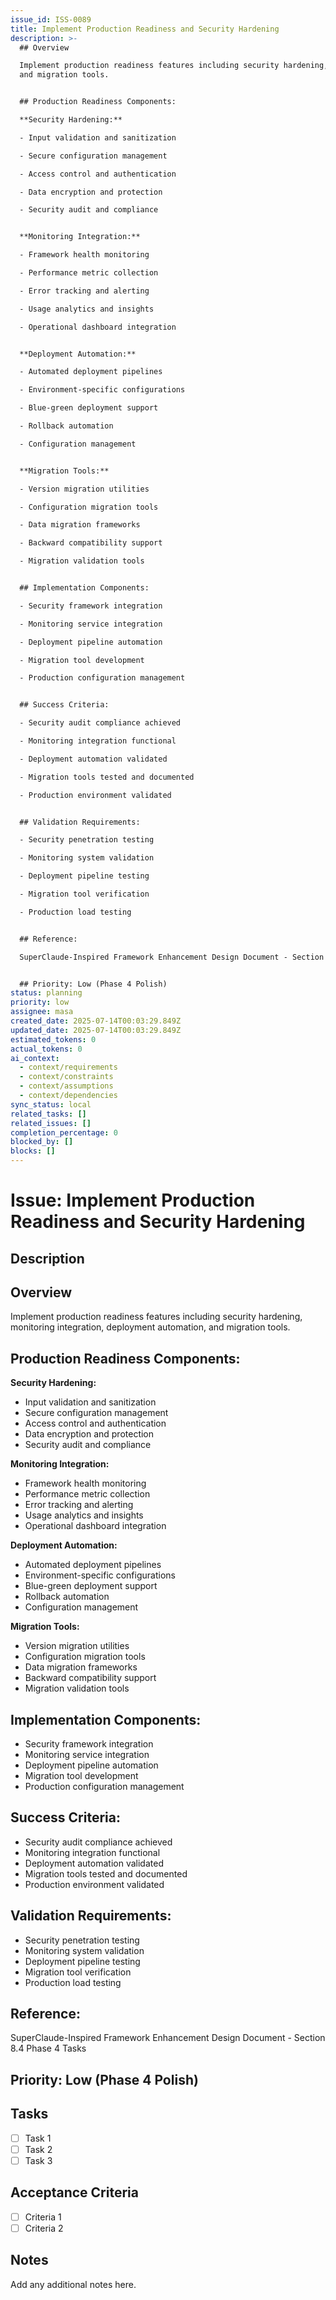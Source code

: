 ```yaml
---
issue_id: ISS-0089
title: Implement Production Readiness and Security Hardening
description: >-
  ## Overview

  Implement production readiness features including security hardening, monitoring integration, deployment automation,
  and migration tools.


  ## Production Readiness Components:

  **Security Hardening:**

  - Input validation and sanitization

  - Secure configuration management

  - Access control and authentication

  - Data encryption and protection

  - Security audit and compliance


  **Monitoring Integration:**

  - Framework health monitoring

  - Performance metric collection

  - Error tracking and alerting

  - Usage analytics and insights

  - Operational dashboard integration


  **Deployment Automation:**

  - Automated deployment pipelines

  - Environment-specific configurations

  - Blue-green deployment support

  - Rollback automation

  - Configuration management


  **Migration Tools:**

  - Version migration utilities

  - Configuration migration tools

  - Data migration frameworks

  - Backward compatibility support

  - Migration validation tools


  ## Implementation Components:

  - Security framework integration

  - Monitoring service integration

  - Deployment pipeline automation

  - Migration tool development

  - Production configuration management


  ## Success Criteria:

  - Security audit compliance achieved

  - Monitoring integration functional

  - Deployment automation validated

  - Migration tools tested and documented

  - Production environment validated


  ## Validation Requirements:

  - Security penetration testing

  - Monitoring system validation

  - Deployment pipeline testing

  - Migration tool verification

  - Production load testing


  ## Reference:

  SuperClaude-Inspired Framework Enhancement Design Document - Section 8.4 Phase 4 Tasks


  ## Priority: Low (Phase 4 Polish)
status: planning
priority: low
assignee: masa
created_date: 2025-07-14T00:03:29.849Z
updated_date: 2025-07-14T00:03:29.849Z
estimated_tokens: 0
actual_tokens: 0
ai_context:
  - context/requirements
  - context/constraints
  - context/assumptions
  - context/dependencies
sync_status: local
related_tasks: []
related_issues: []
completion_percentage: 0
blocked_by: []
blocks: []
---
```


# Issue: Implement Production Readiness and Security Hardening

## Description
## Overview
Implement production readiness features including security hardening, monitoring integration, deployment automation, and migration tools.

## Production Readiness Components:
**Security Hardening:**
- Input validation and sanitization
- Secure configuration management
- Access control and authentication
- Data encryption and protection
- Security audit and compliance

**Monitoring Integration:**
- Framework health monitoring
- Performance metric collection
- Error tracking and alerting
- Usage analytics and insights
- Operational dashboard integration

**Deployment Automation:**
- Automated deployment pipelines
- Environment-specific configurations
- Blue-green deployment support
- Rollback automation
- Configuration management

**Migration Tools:**
- Version migration utilities
- Configuration migration tools
- Data migration frameworks
- Backward compatibility support
- Migration validation tools

## Implementation Components:
- Security framework integration
- Monitoring service integration
- Deployment pipeline automation
- Migration tool development
- Production configuration management

## Success Criteria:
- Security audit compliance achieved
- Monitoring integration functional
- Deployment automation validated
- Migration tools tested and documented
- Production environment validated

## Validation Requirements:
- Security penetration testing
- Monitoring system validation
- Deployment pipeline testing
- Migration tool verification
- Production load testing

## Reference:
SuperClaude-Inspired Framework Enhancement Design Document - Section 8.4 Phase 4 Tasks

## Priority: Low (Phase 4 Polish)

## Tasks
- [ ] Task 1
- [ ] Task 2
- [ ] Task 3

## Acceptance Criteria
- [ ] Criteria 1
- [ ] Criteria 2

## Notes
Add any additional notes here.
